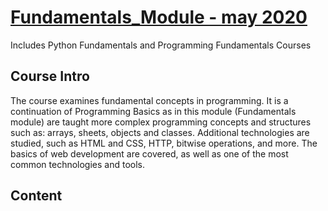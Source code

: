 # [Fundamentals_Module - may 2020](https://softuni.bg/trainings/2833/python-fundamentals-may-2020)
Includes Python Fundamentals and Programming Fundamentals Courses

## Course Intro
The course examines fundamental concepts in programming. It is a continuation of Programming Basics as in this module (Fundamentals module) are taught more complex programming concepts and structures such as: arrays, sheets, objects and classes. Additional technologies are studied, such as HTML and CSS, HTTP, bitwise operations, and more. The basics of web development are covered, as well as one of the most common technologies and tools.

## Content
